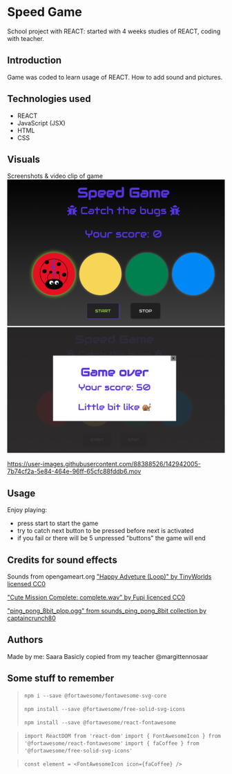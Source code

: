 # Speed Game

School project with REACT: started with 4 weeks studies of REACT, coding with teacher.

## Introduction

Game was coded to learn usage of REACT.
How to add sound and pictures.

## Technologies used

- REACT
- JavaScript (JSX)
- HTML
- CSS

## Visuals

Screenshots & video clip of game
![screenshot1](./src/assets/pictures/Screenshot1.png)
![screenshot2](./src/assets/pictures/Screenshot2.png)

https://user-images.githubusercontent.com/88388526/142942005-7b74cf2a-5e84-464e-96ff-65cfc88fddb6.mov


## Usage

Enjoy playing:

- press start to start the game
- try to catch next button to be pressed before next is activated
- if you fail or there will be 5 unpressed "buttons" the game will end


## Credits for sound effects

Sounds from opengameart.org
["Happy Adveture (Loop)" by TinyWorlds licensed CC0](https://opengameart.org/content/happy-adventure-loop) 

["Cute Mission Complete: complete.wav" by Fupi licenced CC0](https://opengameart.org/content/cute-mission-complete)

["ping_pong_8bit_plop.ogg" from sounds_ping_pong_8bit collection by captaincrunch80](https://opengameart.org/content/3-ping-pong-sounds-8-bit-style)

## Authors

Made by me: Saara
Basicly copied from my teacher @margittennosaar

## Some stuff to remember

> `npm i --save @fortawesome/fontawesome-svg-core`
> 
> `npm install --save @fortawesome/free-solid-svg-icons`
> 
> `npm install --save @fortawesome/react-fontawesome`

> `import ReactDOM from 'react-dom'` 
> `import { FontAwesomeIcon } from '@fortawesome/react-fontawesome'` 
> `import { faCoffee } from '@fortawesome/free-solid-svg-icons'` 

> `const element = <FontAwesomeIcon icon={faCoffee} />`
